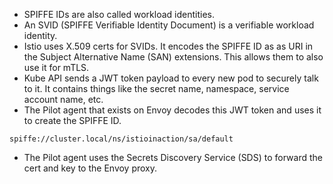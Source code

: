 - SPIFFE IDs are also called workload identities.
- An SVID (SPIFFE Verifiable Identity Document) is a verifiable workload identity.
- Istio uses X.509 certs for SVIDs. It encodes the SPIFFE ID as as URI in the Subject Alternative Name (SAN) extensions. This allows them to also use it for mTLS.
- Kube API sends a JWT token payload to every new pod to securely talk to it. It contains things like the secret name, namespace, service account name, etc.
- The Pilot agent that exists on Envoy decodes this JWT token and uses it to create the SPIFFE ID.

```
spiffe://cluster.local/ns/istioinaction/sa/default
```

- The Pilot agent uses the Secrets Discovery Service (SDS) to forward the cert and key to the Envoy proxy.
